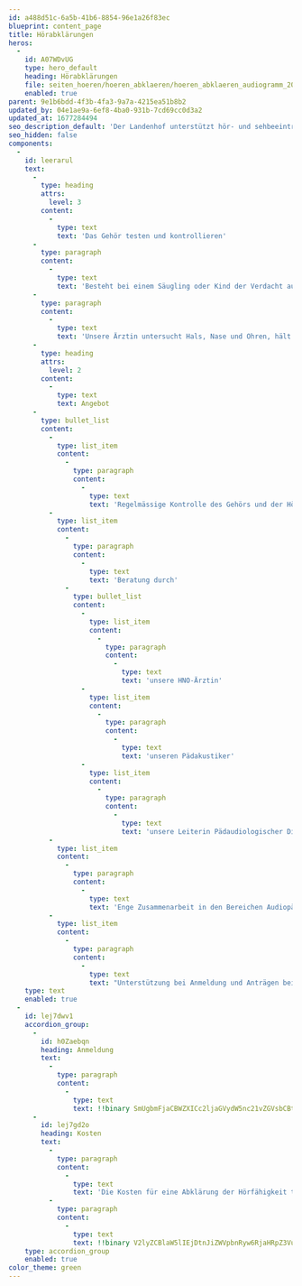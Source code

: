 ```yaml
---
id: a488d51c-6a5b-41b6-8854-96e1a26f83ec
blueprint: content_page
title: Hörabklärungen
heros:
  -
    id: A07WDvUG
    type: hero_default
    heading: Hörabklärungen
    file: seiten_hoeren/hoeren_abklaeren/hoeren_abklaeren_audiogramm_2022-01.jpg
    enabled: true
parent: 9e1b6bdd-4f3b-4fa3-9a7a-4215ea51b8b2
updated_by: 04e1ae9a-6ef8-4ba0-931b-7cd69cc0d3a2
updated_at: 1677284494
seo_description_default: 'Der Landenhof unterstützt hör- und sehbeeinträchtigte Kinder & Jugendliche in ihrem selbstbestimmten Leben durch Förderung ihrer Fähigkeiten & Entwicklung'
seo_hidden: false
components:
  -
    id: leerarul
    text:
      -
        type: heading
        attrs:
          level: 3
        content:
          -
            type: text
            text: 'Das Gehör testen und kontrollieren'
      -
        type: paragraph
        content:
          -
            type: text
            text: 'Besteht bei einem Säugling oder Kind der Verdacht auf Schwerhörigkeit, kann unser Pädakustiker messen, ob die Hörfähigkeit beeinträchtigt ist. Er erstellt ein Audiogramm oder Otoakustische Emissionen (eine «Echomessung» aus dem Innenohr, die keine aktive Mitarbeit des Kindes erfordert). '
      -
        type: paragraph
        content:
          -
            type: text
            text: 'Unsere Ärztin untersucht Hals, Nase und Ohren, hält den Zustand des Gehörs in einem Befund fest und bespricht diesen mit den Eltern. Bei Bedarf helfen wir bei der IV-Anmeldung und beantragen in Absprache mit den Eltern Hörhilfen.'
      -
        type: heading
        attrs:
          level: 2
        content:
          -
            type: text
            text: Angebot
      -
        type: bullet_list
        content:
          -
            type: list_item
            content:
              -
                type: paragraph
                content:
                  -
                    type: text
                    text: 'Regelmässige Kontrolle des Gehörs und der Hörhilfen'
          -
            type: list_item
            content:
              -
                type: paragraph
                content:
                  -
                    type: text
                    text: 'Beratung durch'
              -
                type: bullet_list
                content:
                  -
                    type: list_item
                    content:
                      -
                        type: paragraph
                        content:
                          -
                            type: text
                            text: 'unsere HNO-Ärztin'
                  -
                    type: list_item
                    content:
                      -
                        type: paragraph
                        content:
                          -
                            type: text
                            text: 'unseren Pädakustiker'
                  -
                    type: list_item
                    content:
                      -
                        type: paragraph
                        content:
                          -
                            type: text
                            text: 'unsere Leiterin Pädaudiologischer Dienst'
          -
            type: list_item
            content:
              -
                type: paragraph
                content:
                  -
                    type: text
                    text: 'Enge Zusammenarbeit in den Bereichen Audiopädagogik, Medizin und Technik'
          -
            type: list_item
            content:
              -
                type: paragraph
                content:
                  -
                    type: text
                    text: "Unterstützung bei Anmeldung und Anträgen bei der IV (Invalidenversicherung)\_\_\_\_\_\_\_\_\_\_\_\_\_\_\_\_\_\_\_\_\_\_\_\_\_\_\_\_\_\_\_\_\_\_\_\_\_\_\_\_\_\_\_\_\_\_"
    type: text
    enabled: true
  -
    id: lej7dwv1
    accordion_group:
      -
        id: h0Zaebqn
        heading: Anmeldung
        text:
          -
            type: paragraph
            content:
              -
                type: text
                text: !!binary SmUgbmFjaCBWZXICc2ljaGVydW5nc21vZGVsbCBtdXNzIGRpZSBadXdlaXN1bmcgw7xiZXIgZWluZW4gQXJ6dCwgZWluZSDDhHJ6dGluIGVyZm9sZ2VuIG9kZXIga2FubiB2b24gZGVuIEVsdGVybiBkaXJla3Qgdm9yZ2Vub21tZW4gd2VyZGVuLg==
      -
        id: lej7gd2o
        heading: Kosten
        text:
          -
            type: paragraph
            content:
              -
                type: text
                text: 'Die Kosten für eine Abklärung der Hörfähigkeit trägt die Krankenkasse. '
          -
            type: paragraph
            content:
              -
                type: text
                text: !!binary V2lyZCBlaW5lIEjDtnJiZWVpbnRyw6RjaHRpZ3VuZyBkaWFnbm9zdGl6aWVydCwgw7xiZXJuaW1tdCBkaWUgSW52YWxpZGVuAnZlcnNpY2hlcnVuZyBkaWUgS29zdGVuIHNvd29obCBmw7xyIGRpZSBtZWRpemluaXNjaGVuIHVuZCBhdWRpb2xvZ2lzY2hlbiBVbnRlcnN1Y2h1bmdlbiBhbHMgYXVjaCBmw7xyIEjDtnJoaWxmZW4gdW5kIGFuZGVyZSB0ZWNobmlzY2hlIEhpbGZzbWl0dGVsLg==
    type: accordion_group
    enabled: true
color_theme: green
---
```


